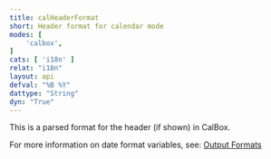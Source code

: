 ```yaml
---
title: calHeaderFormat
short: Header format for calendar mode
modes: [
	'calbox',
]
cats: [ 'i18n' ]
relat: "i18n"
layout: api
defval: "%B %Y"
dattype: "String"
dyn: "True"
---
```


This is a parsed format for the header (if shown) in CalBox.

For more information on date format variables, see: [Output Formats]({{site.basesite}}doc/3-3-output/)

